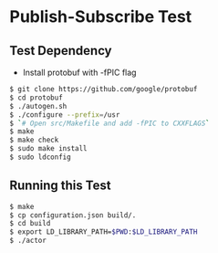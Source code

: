 Publish-Subscribe Test
======================

Test Dependency
----------------

* Install protobuf with -fPIC flag

```bash
$ git clone https://github.com/google/protobuf
$ cd protobuf
$ ./autogen.sh
$ ./configure --prefix=/usr
$ `# Open src/Makefile and add -fPIC to CXXFLAGS`
$ make
$ make check
$ sudo make install
$ sudo ldconfig
```

Running this Test
-----------------

```bash
$ make
$ cp configuration.json build/.
$ cd build
$ export LD_LIBRARY_PATH=$PWD:$LD_LIBRARY_PATH
$ ./actor
```